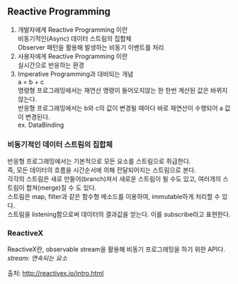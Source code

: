 ## Reactive Programming  
1. 개발자에게 Reactive Programming 이란  
비동기적인(Async) 데이터 스트림의 집합체  
Observer 패턴을 활용해 발생하는 비동기 이벤트를 처리  
2. 사용자에게 Reactive Programming 이란  
실시간으로 반응하는 환경  
3. Imperative Programming과 대비되는 개념  
a = b + c  
명령형 프로그래밍에서는 재연산 명령이 들어오지않는 한 한번 계산된 값은 바뀌지 않는다.  
반응형 프로그래밍에서는 b와 c의 값이 변경될 때마다 바로 재연산이 수행되어 a 값이 변경된다.  
ex. DataBinding  
  
### 비동기적인 데이터 스트림의 집합체  
반응형 프로그래밍에서는 기본적으로 모든 요소를 스트림으로 취급한다.  
즉, 모든 데이터의 흐름을 시간순서에 의해 전달되어지는 스트림으로 본다.  
각각의 스트림은 새로 만들어(branch)져서 새로운 스트림이 될 수도 있고, 여러개의 스트림이 합쳐(merge)질 수 도 있다.  
스트림은 map, filter과 같은 함수형 메소드를 이용하여, immutable하게 처리할 수 있다.  
스트림을 listening함으로써 데이터의 결과값을 얻는다. 이를 subscribe라고 표현한다.  
  
### ReactiveX  
ReactiveX란, observable stream을 활용해 비동기 프로그래밍을 하기 위한 API다.  
*stream: 연속되는 요소*  
  
  
  
출처: http://reactivex.io/intro.html